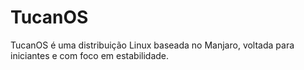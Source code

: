 # TucanOS
TucanOS é uma distribuição Linux baseada no Manjaro, voltada para iniciantes e com foco em estabilidade.
